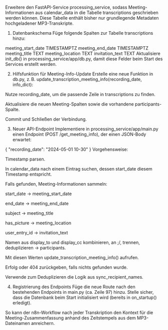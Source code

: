 Erweitere den FastAPI-Service processing_service, sodass Meeting-Informationen aus calendar_data in die Tabelle transcriptions geschrieben werden können. Diese Tabelle enthält bisher nur grundlegende Metadaten hochgeladener MP3-Transkripte.

1. Datenbankschema
Füge folgende Spalten zur Tabelle transcriptions hinzu:

meeting_start_date TIMESTAMPTZ
meeting_end_date   TIMESTAMPTZ
meeting_title      TEXT
meeting_location   TEXT
invitation_text    TEXT
Aktualisiere init_db() in processing_service/app/db.py, damit diese Felder beim Start des Services erstellt werden. 

2. Hilfsfunktion für Meeting-Info-Update
Erstelle eine neue Funktion in db.py, z. B. update_transcription_meeting_info(recording_date, info_dict):

Nutze recording_date, um die passende Zeile in transcriptions zu finden.

Aktualisiere die neuen Meeting-Spalten sowie die vorhandene participants-Spalte.

Commit und Schließen der Verbindung.

3. Neuer API-Endpoint
Implementiere in processing_service/app/main.py einen Endpoint (POST /get_meeting_info), der einen JSON-Body erwartet:

{ "recording_date": "2024-05-01 10-30" }
Vorgehensweise:

Timestamp parsen.

In calendar_data nach einem Eintrag suchen, dessen start_date diesem Timestamp entspricht.

Falls gefunden, Meeting-Informationen sammeln:

start_date → meeting_start_date

end_date → meeting_end_date

subject → meeting_title

has_picture → meeting_location

user_entry_id → invitation_text

Namen aus display_to und display_cc kombinieren, an ;/, trennen, deduplizieren → participants.

Mit diesen Werten update_transcription_meeting_info() aufrufen.

Erfolg oder 404 zurückgeben, falls nichts gefunden wurde.

Verwende zum Deduplizieren die Logik aus sync_recipient_names.

4. Registrierung des Endpoints
Füge die neue Route nach den bestehenden Endpoints in main.py (ca. Zeile 97) hinzu. Stelle sicher, dass die Datenbank beim Start initialisiert wird (bereits in on_startup() erledigt).

So kann der n8n-Workflow nach jeder Transkription den Kontext für die Meeting-Zusammenfassung anhand des Zeitstempels aus dem MP3-Dateinamen anreichern.